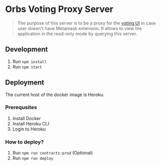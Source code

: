 # Orbs Voting Proxy Server
> The purpose of this server is to be a proxy for the [voting UI](https://orbs-network.github.io/voting/) in case user doesn't have Metamask extension. It allows to view the application in the read-only mode by querying this server.

## Development
1. Run `npm install`
1. Run `npm start`

## Deployment
The current host of the docker image is Heroku.

### Prerequsites
1. Install Docker
1. Install Heroku CLI
1. Login to Heroku

### How to deploy?
1. Run `npm run contracts:prod` (Optional)
1. Run `npm run deploy`